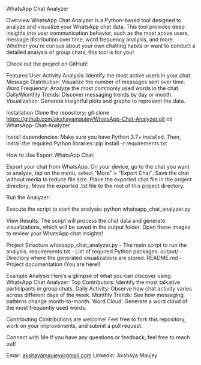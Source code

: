 WhatsApp Chat Analyzer

Overview
WhatsApp Chat Analyzer is a Python-based tool designed to analyze and visualize your WhatsApp chat data. This tool provides deep insights into user communication behavior, such as the most active users, message distribution over time, word frequency analysis, and more. Whether you're curious about your own chatting habits or want to conduct a detailed analysis of group chats, this tool is for you!

Check out the project on GitHub!

Features
User Activity Analysis: Identify the most active users in your chat.
Message Distribution: Visualize the number of messages sent over time.
Word Frequency: Analyze the most commonly used words in the chat.
Daily/Monthly Trends: Discover messaging trends by day or month.
Visualization: Generate insightful plots and graphs to represent the data.

Installation
Clone the repository:
git clone https://github.com/akshayamaujey/WhatsApp-Chat-Analyzer.git
cd WhatsApp-Chat-Analyzer

Install dependencies: Make sure you have Python 3.7+ installed. Then, install the required Python libraries:
pip install -r requirements.txt

How to Use
Export WhatsApp Chat:

Export your chat from WhatsApp.
On your device, go to the chat you want to analyze, tap on the menu, select "More" > "Export Chat". Save the chat without media to reduce file size.
Place the exported chat file in the project directory:
Move the exported .txt file to the root of this project directory.

Run the Analyzer:

Execute the script to start the analysis:
python whatsapp_chat_analyzer.py

View Results:
The script will process the chat data and generate visualizations, which will be saved in the output folder. Open these images to review your WhatsApp chat insights!

Project Structure
whatsapp_chat_analyzer.py - The main script to run the analysis.
requirements.txt - List of required Python packages.
output/ - Directory where the generated visualizations are stored.
README.md - Project documentation (You are here!)

Example Analysis
Here’s a glimpse of what you can discover using WhatsApp Chat Analyzer:
Top Contributors: Identify the most talkative participants in group chats.
Daily Activity: Observe how chat activity varies across different days of the week.
Monthly Trends: See how messaging patterns change month-to-month.
Word Cloud: Generate a word cloud of the most frequently used words.

Contributing
Contributions are welcome! Feel free to fork this repository, work on your improvements, and submit a pull request.

Connect with Me
If you have any questions or feedback, feel free to reach out!

Email: akshayamaujey@gmail.com
LinkedIn: Akshaya Maujey
